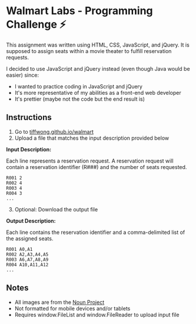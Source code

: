# Walmart Labs - Programming Challenge :zap:
This assignment was written using HTML, CSS, JavaScript, and jQuery. It is supposed to assign seats within a movie theater to fulfill reservation requests. 

I decided to use JavaScript and jQuery instead (even though Java would be easier) since:
- I wanted to practice coding in JavaScript and jQuery
- It's more representative of my abilities as a front-end web developer
- It's prettier (maybe not the code but the end result is)

## Instructions
1. Go to [tiffwong.github.io/walmart](https://tiffwong.github.io/walmart/)
2. Upload a file that matches the input description provided below

**Input Description:**

Each line represents a reservation request. A reservation request will contain a reservation identifier (R###) and the number of seats requested.
```
R001 2
R002 4
R003 4
R004 3
...
```

3. Optional: Download the output file

**Output Description:**

Each line contains the reservation identifier and a comma-delimited list of the assigned seats.
```
R001 A0,A1
R002 A2,A3,A4,A5
R003 A6,A7,A8,A9
R004 A10,A11,A12
...
```

## Notes
- All images are from the [Noun Project](https://thenounproject.com/)
- Not formatted for mobile devices and/or tablets
- Requires window.FileList and window.FileReader to upload input file
